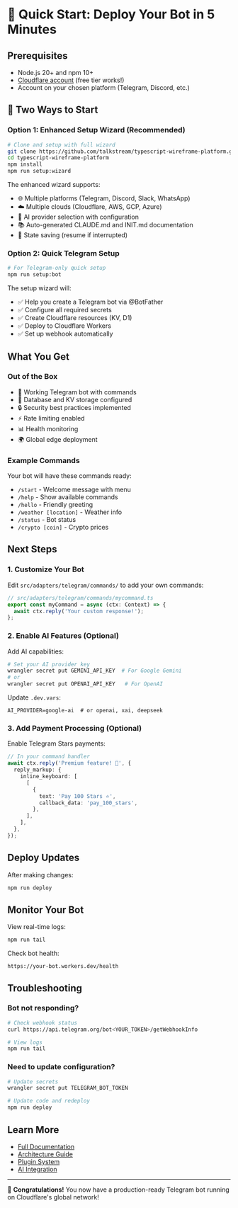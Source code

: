 # 🚀 Quick Start: Deploy Your Bot in 5 Minutes

## Prerequisites

- Node.js 20+ and npm 10+
- [Cloudflare account](https://dash.cloudflare.com/sign-up) (free tier works!)
- Account on your chosen platform (Telegram, Discord, etc.)

## 🎯 Two Ways to Start

### Option 1: Enhanced Setup Wizard (Recommended)

```bash
# Clone and setup with full wizard
git clone https://github.com/talkstream/typescript-wireframe-platform.git
cd typescript-wireframe-platform
npm install
npm run setup:wizard
```

The enhanced wizard supports:

- 🌐 Multiple platforms (Telegram, Discord, Slack, WhatsApp)
- ☁️ Multiple clouds (Cloudflare, AWS, GCP, Azure)
- 🧠 AI provider selection with configuration
- 📚 Auto-generated CLAUDE.md and INIT.md documentation
- 💾 State saving (resume if interrupted)

### Option 2: Quick Telegram Setup

```bash
# For Telegram-only quick setup
npm run setup:bot
```

The setup wizard will:

- ✅ Help you create a Telegram bot via @BotFather
- ✅ Configure all required secrets
- ✅ Create Cloudflare resources (KV, D1)
- ✅ Deploy to Cloudflare Workers
- ✅ Set up webhook automatically

## What You Get

### Out of the Box

- 🤖 Working Telegram bot with commands
- 💾 Database and KV storage configured
- 🔒 Security best practices implemented
- ⚡ Rate limiting enabled
- 📊 Health monitoring
- 🌍 Global edge deployment

### Example Commands

Your bot will have these commands ready:

- `/start` - Welcome message with menu
- `/help` - Show available commands
- `/hello` - Friendly greeting
- `/weather [location]` - Weather info
- `/status` - Bot status
- `/crypto [coin]` - Crypto prices

## Next Steps

### 1. Customize Your Bot

Edit `src/adapters/telegram/commands/` to add your own commands:

```typescript
// src/adapters/telegram/commands/mycommand.ts
export const myCommand = async (ctx: Context) => {
  await ctx.reply('Your custom response!');
};
```

### 2. Enable AI Features (Optional)

Add AI capabilities:

```bash
# Set your AI provider key
wrangler secret put GEMINI_API_KEY  # For Google Gemini
# or
wrangler secret put OPENAI_API_KEY   # For OpenAI
```

Update `.dev.vars`:

```env
AI_PROVIDER=google-ai  # or openai, xai, deepseek
```

### 3. Add Payment Processing (Optional)

Enable Telegram Stars payments:

```typescript
// In your command handler
await ctx.reply('Premium feature! 💎', {
  reply_markup: {
    inline_keyboard: [
      [
        {
          text: 'Pay 100 Stars ⭐',
          callback_data: 'pay_100_stars',
        },
      ],
    ],
  },
});
```

## Deploy Updates

After making changes:

```bash
npm run deploy
```

## Monitor Your Bot

View real-time logs:

```bash
npm run tail
```

Check bot health:

```
https://your-bot.workers.dev/health
```

## Troubleshooting

### Bot not responding?

```bash
# Check webhook status
curl https://api.telegram.org/bot<YOUR_TOKEN>/getWebhookInfo

# View logs
npm run tail
```

### Need to update configuration?

```bash
# Update secrets
wrangler secret put TELEGRAM_BOT_TOKEN

# Update code and redeploy
npm run deploy
```

## Learn More

- [Full Documentation](./README.md)
- [Architecture Guide](./docs/ARCHITECTURE_DECISIONS.md)
- [Plugin System](./examples/telegram-plugin/)
- [AI Integration](./docs/AI_PROVIDERS.md)

---

🎉 **Congratulations!** You now have a production-ready Telegram bot running on Cloudflare's global network!
